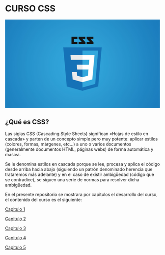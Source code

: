 # CURSO CSS

![Logo de CSS](https://github.com/ElizaMejia/Curso-CSS/blob/main/Imagenes/logocss.jpeg)

## ¿Qué es CSS?

Las siglas CSS (Cascading Style Sheets) significan «Hojas de estilo en cascada» y parten de un concepto simple pero muy potente: aplicar estilos (colores, formas, márgenes, etc...) a uno o varios documentos (generalmente documentos HTML, páginas webs) de forma automática y masiva.

Se le denomina estilos en cascada porque se lee, procesa y aplica el código desde arriba hacia abajo (siguiendo un patrón denominado herencia que trataremos más adelante) y en el caso de existir ambigüedad (código que se contradice), se siguen una serie de normas para resolver dicha ambigüedad.


En el presente repositorio se mostrara por capitulos el desarrollo del curso, el contenido del curso es el siguiente: 

[Capitulo 1](https://github.com/ElizaMejia/Curso-CSS/tree/Capitulo1)

[Capitulo 2](https://github.com/ElizaMejia/Curso-CSS/tree/Capitulo2)

[Capitulo 3](https://github.com/ElizaMejia/Curso-CSS/tree/Capitulo3)

[Capitulo 4](https://github.com/ElizaMejia/Curso-CSS/tree/Capitulo4)

[Capitulo 5](https://github.com/ElizaMejia/Curso-CSS/tree/Capitulo5)

